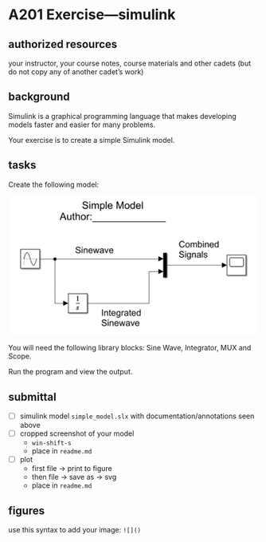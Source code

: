 # A201 Exercise—simulink

## authorized resources

 your instructor, your course notes, course materials and other cadets (but do not copy any of another cadet’s work)



## background 

Simulink is a graphical programming language that makes developing models faster and easier for many problems. 

Your exercise is to create a simple Simulink model.



## tasks

Create the following model: 

![image-20231209113502456](sources/image-20231209113502456.png)

You will need the following library blocks: Sine Wave, Integrator, MUX and Scope.

 

Run the program and view the output.



## submittal 

- [ ] simulink model `simple_model.slx` with documentation/annotations seen above
- [ ] cropped screenshot of your model
  - `win-shift-s`
  - place in `readme.md`
- [ ] plot
  - first file -> print to figure
  - then file -> save as -> svg
  - place in `readme.md`




## figures

use this syntax to add your image: `![]()`
